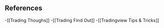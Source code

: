 ## References
<!-- Links to pages not referenced in the content -->
-[[Trading Thoughs]]
-[[Trading Find Out]]
-[[Tradingview Tips & Tricks]]